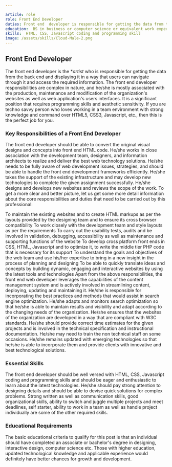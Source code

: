```yaml
---

article: role
role: Front End Developer
duties: Front end  developer is responsible for getting the data from the back end and displaying it in a way that users can navigate through it and access the required information.
education:  BS in business or computer science or equivalent work experience.
skills:  HTML, CSS, Javascript coding and programming skill
image: /assets/skills/Cloud-Male-2.png
---
```

## Front End Developer 
The front end  developer is the **artist* who is responsible for getting the data from the back end and displaying it in a way that users can navigate through it and access the required information. The front end developer responsibilities are complex in nature, and he/she is mostly associated with the production, maintenance and modification of the organization's websites as well as web application's users interfaces. It is a significant position that requires programming skills and aesthetic sensitivity. If you are techno savvy person who loves working in a team environment with strong knowledge and command over HTML5, CSS3, Javascript, etc., then this is the perfect job for you.

### Key Responsibilities of a Front End Developer

The front end developer should be able to convert the original visual designs and concepts into front end HTML code. He/she works in close association with the development team, designers, and information architects to realize and deliver the best web technology solutions. He/she needs to be fully aware of web development issues, strategies, and should be able to handle the front end development frameworks efficiently. He/she takes the support of the existing infrastructure and may develop new technologies to complete the given assignment successfully. He/she designs and develops new websites and reviews the scope of the work. To get a more clear and better picture, let us get some more detail information about the core responsibilities and duties that need to be carried out by this professional:

To maintain the existing websites and to create HTML markups as per the layouts provided by the designing team and to ensure its cross browser compatibility
To work closely with the development team and style layouts as per the requirements
To carry out the usability tests, audits and be involved in validation, debugging, accessibility as well as maintenance and supporting functions of the website
To develop cross platform front ends in CSS, HTML, Javascript and to optimize it, to write the middle tier PHP code that is necessary for its support
To understand the goals and objectives of the web team and use his/her expertise to bring in a new insight in the process of planning and designing
To be able to quickly translate ideas and concepts by building dynamic, engaging and interactive websites by using the latest tools and technologies
Apart from the above responsibilities, the front end web developer leverages the capabilities of the content management system and is actively involved in streamlining content, deploying, updating and maintaining it. He/she is responsible for incorporating the best practices and methods that would assist in search engine optimization. He/she adapts and monitors search optimization so that he/she is able to maintain results and visibility and adapt according to the changing needs of the organization. He/she ensures that the websites of the organization are developed in a way that are compliant with W3C standards. He/she should provide correct time estimates for the given projects and is involved in the technical specification and instructional documentation. He/she may need to train the non technical staff on some occasions. He/she remains updated with emerging technologies so that he/she is able to incorporate them and provide clients with innovative and best technological solutions.

### Essential Skills

The front end developer should be well versed with HTML, CSS, Javascript coding and programming skills and should be eager and enthusiastic to learn about the latest technologies. He/she should pay strong attention to designing details and should be able to devise quick solutions for complex problems. Strong written as well as communication skills, good organizational skills, ability to switch and juggle multiple projects and meet deadlines, self starter, ability to work in a team as well as handle project individually are some of the other required skills.

### Educational Requirements

The basic educational criteria to qualify for this post is that an individual should have completed an associate or bachelor's degree in designing, interactive design, computer science etc. Those with higher education, updated technological knowledge and applicable experience would definitely have better chances for growth and development.

